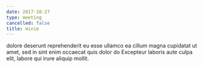 ```yaml
---
date: 2017-10-27
type: meeting
cancelled: false
title: minim
---
```

dolore deserunt reprehenderit eu esse ullamco ea cillum magna cupidatat ut amet, sed in sint enim occaecat quis dolor do Excepteur laboris aute culpa elit, labore qui irure aliquip mollit.